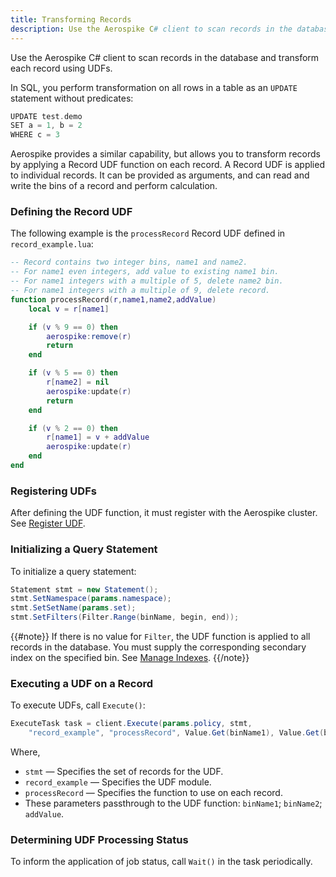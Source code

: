 ```yaml
---
title: Transforming Records
description: Use the Aerospike C# client to scan records in the database and transform each record using UDFs. 
---
```


Use the Aerospike C# client to scan records in the database and transform each record using UDFs.

In SQL, you perform transformation on all rows in a table as an `UPDATE` statement without predicates:

```cpp
UPDATE test.demo
SET a = 1, b = 2
WHERE c = 3
```

Aerospike provides a similar capability, but allows you to transform records by applying a Record UDF function on each record. A Record UDF is applied to individual records. It can be provided as arguments, and can read and write the bins of a record and perform calculation. 

### Defining the Record UDF

The following example is the `processRecord` Record UDF defined in `record_example.lua`: 

```lua
-- Record contains two integer bins, name1 and name2.
-- For name1 even integers, add value to existing name1 bin.
-- For name1 integers with a multiple of 5, delete name2 bin.
-- For name1 integers with a multiple of 9, delete record. 
function processRecord(r,name1,name2,addValue)
    local v = r[name1]

    if (v % 9 == 0) then
        aerospike:remove(r)
        return
    end

    if (v % 5 == 0) then
        r[name2] = nil
        aerospike:update(r)
        return
    end

    if (v % 2 == 0) then
        r[name1] = v + addValue
        aerospike:update(r)
    end
end
```

### Registering UDFs

After defining the UDF function, it must register with the Aerospike cluster. See [Register UDF](/docs/client/csharp/usage/udf/register.html).

### Initializing a Query Statement

To initialize a query statement: 

```cs
Statement stmt = new Statement();
stmt.SetNamespace(params.namespace);
stmt.SetSetName(params.set);
stmt.SetFilters(Filter.Range(binName, begin, end));
```

{{#note}} If there is no value for `Filter`, the UDF function is applied to all records in the database. You must supply the corresponding secondary index on the specified bin. See [Manage Indexes](/docs/client/csharp/usage/query/sindex.html). {{/note}}

### Executing a UDF on a Record

To execute UDFs, call `Execute()`:

```cs
ExecuteTask task = client.Execute(params.policy, stmt, 
    "record_example", "processRecord", Value.Get(binName1), Value.Get(binName2), Value.Get(100));
```

Where,

- `stmt` &mdash; Specifies the set of records for the UDF.
- `record_example` &mdash; Specifies the UDF module.
- `processRecord` &mdash; Specifies the function to use on each record.
- These parameters passthrough to the UDF function: `binName1`; `binName2`; `addValue`.
 
### Determining UDF Processing Status

To inform the application of job status, call `Wait()` in the task periodically.
